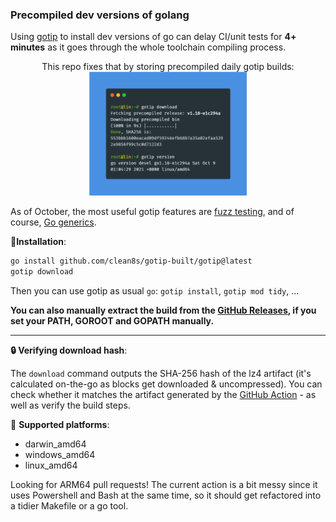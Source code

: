 ### Precompiled dev versions of golang

Using [gotip](https://pkg.go.dev/golang.org/dl/gotip) to install dev versions of go can delay
CI/unit tests for **4+ minutes**
as it goes through the whole toolchain compiling process. 

<p align="center">
  This repo fixes that by storing precompiled daily gotip builds: <br/>
  <img src="./gotip-scr.png" width="50%" />
</p>

As of October, the most useful gotip features are [fuzz testing](https://go.dev/blog/fuzz-beta), and of course, [Go generics](https://github.com/golang/go/labels/generics).

💾**Installation**:
```bash
go install github.com/clean8s/gotip-built/gotip@latest
gotip download
```
Then you can use gotip as usual `go`: `gotip install`, `gotip mod tidy`, ...

**You can also manually extract the build from the [GitHub Releases](https://github.com/clean8s/gotip-built/releases), if you set your PATH, GOROOT and GOPATH manually.**

---

**🔒 Verifying download hash**:

The `download` command outputs
the SHA-256 hash of the lz4 artifact (it's calculated on-the-go as blocks get downloaded & uncompressed).
You can check whether it matches the artifact generated by
the [GitHub Action](https://github.com/clean8s/gotip-built/actions/workflows/gotip-dw.yml) - as well as verify the build steps.

🚀 **Supported platforms**:

* darwin_amd64
* windows_amd64
* linux_amd64
 
Looking for ARM64 pull requests! The current action is a bit messy since it uses Powershell and Bash at the same time, so it should get refactored into a tidier Makefile or a go tool.
